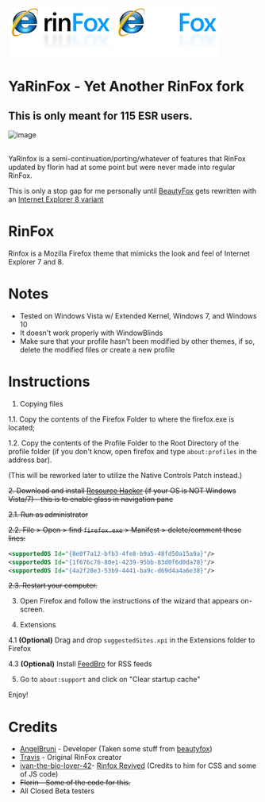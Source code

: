 ![rinFox Logo](images/logo_dark.png#gh-light-mode-only)
![rinFox Logo](images/logo_light.png#gh-dark-mode-only)

# YaRinFox - Yet Another RinFox fork

## This is only meant for 115 ESR users.

<img width="1452" height="902" alt="image" src="https://github.com/user-attachments/assets/6cbdc22a-0f22-4466-b41c-9be6a1dbdaa8" />


<br>YaRinfox is a semi-continuation/porting/whatever of features that RinFox updated by florin had at some point but were never made into regular RinFox.

This is only a stop gap for me personally until [BeautyFox](https://github.com/dominichayesferen/BeautyFox) gets rewritten with an [Internet Explorer 8 variant](https://github.com/dominichayesferen/BeautyFox/issues/13)

# RinFox
Rinfox is a Mozilla Firefox theme that mimicks the look and feel of Internet Explorer 7 and 8.

# Notes
* Tested on Windows Vista w/ Extended Kernel, Windows 7, and Windows 10
* It doesn't work properly with WindowBlinds
* Make sure that your profile hasn't been modified by other themes, if so, delete the modified files _or_ create a new profile

# Instructions

1. Copying files

1.1.	Copy the contents of the Firefox Folder to where the firefox.exe is located;

1.2.	Copy the contents of the Profile Folder to the Root Directory of the profile folder (if you don't know, open firefox and type `about:profiles` in the address bar).

(This will be reworked later to utilize the Native Controls Patch instead.)

~~2.	Download and install [Resource Hacker](https://angusj.com/resourcehacker/) (if your OS is NOT Windows Vista/7) - this is to enable glass in navigation pane~~

~~2.1.	Run as administrator~~

~~2.2.	File > Open > find `firefox.exe` > Manifest > delete/comment these lines:~~
```xml
<supportedOS Id="{8e0f7a12-bfb3-4fe8-b9a5-48fd50a15a9a}"/>
<supportedOS Id="{1f676c76-80e1-4239-95bb-83d0f6d0da78}"/>
<supportedOS Id="{4a2f28e3-53b9-4441-ba9c-d69d4a4a6e38}"/>
```
~~2.3.	Restart your computer.~~

3. Open Firefox and follow the instructions of the wizard that appears on-screen.

4.	Extensions

4.1	**(Optional)** Drag and drop `suggestedSites.xpi` in the Extensions folder to Firefox

4.3	**(Optional)** Install [FeedBro](https://addons.mozilla.org/en-US/firefox/addon/feedbroreader/) for RSS feeds

5. Go to `about:support` and click on "Clear startup cache"

Enjoy!

# Credits 
* [AngelBruni](https://github.com/angelbruni) - Developer (Taken some stuff from [beautyfox](https://github.com/dominichayesferen/BeautyFox))
* [Travis](https://github.com/travy-patty) - Original RinFox creator
* [ivan-the-bio-lover-42](https://github.com/ivan-the-bio-lover-42)- [Rinfox Revived](https://github.com/ivan-the-bio-lover-42/Rinfox-Revived) (Credits to him for CSS and some of JS code)
* ~~Florin - Some of the code for this.~~
* All Closed Beta testers
